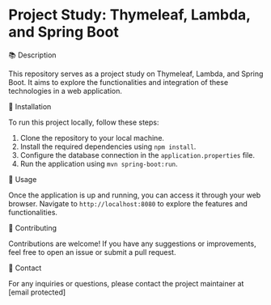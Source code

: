 
# Project Study: Thymeleaf, Lambda, and Spring Boot

📚 Description

This repository serves as a project study on Thymeleaf, Lambda, and Spring Boot. It aims to explore the functionalities and integration of these technologies in a web application.

🔧 Installation

To run this project locally, follow these steps:

1. Clone the repository to your local machine.
2. Install the required dependencies using `npm install`.
3. Configure the database connection in the `application.properties` file.
4. Run the application using `mvn spring-boot:run`.

🚀 Usage

Once the application is up and running, you can access it through your web browser. Navigate to `http://localhost:8080` to explore the features and functionalities.

📝 Contributing

Contributions are welcome! If you have any suggestions or improvements, feel free to open an issue or submit a pull request.



📧 Contact

For any inquiries or questions, please contact the project maintainer at [email protected]

